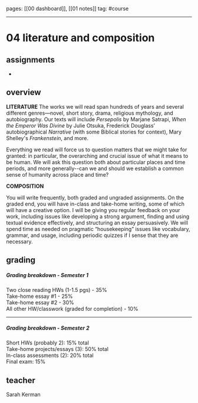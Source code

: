 pages: [[00 dashboard]], [[01 notes]]
tag: #course

___ 

# 04 literature and composition

## assignments
- 

## overview
**LITERATURE**
The works we will read span hundreds of years and several different genres—novel, short story, drama, religious mythology, and autobiography. Our texts will include _Persepolis_ by Marjane Satrapi, _When the Emperor Was Divine_ by Julie Otsuka, Frederick Douglass’ autobiographical _Narrative_ (with some Biblical stories for context), Mary Shelley's _Frankenstein_, and more.

Everything we read will force us to question matters that we might take for granted: in particular, the overarching and crucial issue of what it means to be human. We will ask this question both about particular places and time periods, and more generally--can we and should we establish a common sense of humanity across place and time?

**COMPOSITION**

You will write frequently, both graded and ungraded assignments. On the graded end, you will have in-class and take-home writing, some of which will have a creative option. I will be giving you regular feedback on your work, including issues like developing a strong argument, finding and using textual evidence effectively, and structuring an essay persuasively. We will spend time as needed on pragmatic “housekeeping” issues like vocabulary, grammar, and usage, including periodic quizzes if I sense that they are necessary.


## grading
##### Grading breakdown - Semester 1
Two close reading HWs (1-1.5 pgs) - 35%  
Take-home essay #1 - 25%  
Take-home essay #2 - 30%  
All other HW/classwork (graded for completion) - 10%

---
##### Grading breakdown - Semester 2
Short HWs (probably 2): 15% total  
Take-home projects/essays (3): 50% total  
In-class assessments (2): 20% total  
Final exam: 15%


## teacher
Sarah Kerman